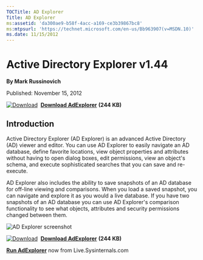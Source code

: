 ```yaml
--- 
TOCTitle: AD Explorer
Title: AD Explorer
ms:assetid: 'da300ae9-b58f-4acc-a169-ce3b39867bc8'
ms:mtpsurl: 'https://technet.microsoft.com/en-us/Bb963907(v=MSDN.10)'
ms.date: 11/15/2012
---
```


Active Directory Explorer v1.44
===============================

**By Mark Russinovich**

Published: November 15, 2012

[![Download](/media/landing/sysinternals/download_sm.png)](https://download.sysinternals.com/files/AdExplorer.zip)  [**Download AdExplorer**](https://download.sysinternals.com/files/AdExplorer.zip) **(244 KB)**

## Introduction

Active Directory Explorer (AD Explorer) is an advanced Active Directory
(AD) viewer and editor. You can use AD Explorer to easily navigate an AD
database, define favorite locations, view object properties and
attributes without having to open dialog boxes, edit permissions, view
an object's schema, and execute sophisticated searches that you can save
and re-execute.

AD Explorer also includes the ability to save snapshots of an AD
database for off-line viewing and comparisons. When you load a saved
snapshot, you can navigate and explore it as you would a live database.
If you have two snapshots of an AD database you can use AD Explorer's
comparison functionality to see what objects, attributes and security
permissions changed between them.

![AD Explorer screenshot](/media/landing/sysinternals/adexplorer.jpg)

[![Download](/media/landing/sysinternals/download_sm.png)](https://download.sysinternals.com/files/AdExplorer.zip)  [**Download AdExplorer**](https://download.sysinternals.com/files/AdExplorer.zip) **(244 KB)**

[**Run AdExplorer**](https://live.sysinternals.com/ADExplorer.exe) now from Live.Sysinternals.com
